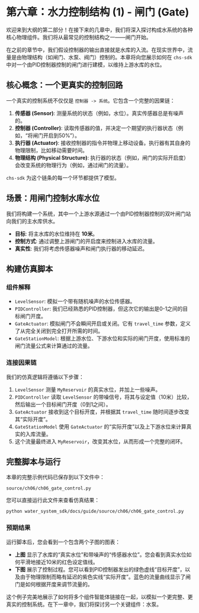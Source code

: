 # 第六章：水力控制结构 (1) - 闸门 (Gate)

欢迎来到大纲的第二部分！在接下来的几章中，我们将深入探讨构成水系统的各种核心物理组件。我们将从最常见的控制结构之一——闸门开始。

在之前的章节中，我们假设控制器的输出直接就是水库的入流。在现实世界中，流量是由物理结构（如闸门、水泵、阀门）控制的。本章将向您展示如何在 `chs-sdk` 中对一个由PID控制器控制的闸门进行建模，以维持上游水库的水位。

## 核心概念：一个更真实的控制回路

一个真实的控制系统不仅仅是 `控制器 -> 系统`。它包含一个完整的因果链：

1.  **传感器 (Sensor)**: 测量系统的状态（例如，水位）。真实传感器总是有噪声的。
2.  **控制器 (Controller)**: 读取传感器的值，并决定一个期望的执行器状态（例如，“将闸门开启到50%”）。
3.  **执行器 (Actuator)**: 接收控制器的指令并物理上移动设备。执行器有其自身的物理限制，比如移动需要时间。
4.  **物理结构 (Physical Structure)**: 执行器的状态（例如，闸门的实际开启度）会改变系统的物理行为（例如，通过闸门的流量）。

`chs-sdk` 为这个链条的每一个环节都提供了模型。

## 场景：用闸门控制水库水位

我们将构建一个系统，其中一个上游水源通过一个由PID控制器控制的双叶闸门站向我们的主水库供水。

*   **目标**: 将主水库的水位维持在 **10米**。
*   **控制方式**: 通过调整上游闸门的开启度来控制进入水库的流量。
*   **真实性**: 我们将考虑传感器噪声和闸门执行器的移动延迟。

## 构建仿真脚本

### 组件解释

*   `LevelSensor`: 模拟一个带有随机噪声的水位传感器。
*   `PIDController`: 我们已经熟悉的PID控制器，但这次它的输出是0-1之间的目标闸门开度。
*   `GateActuator`: 模拟闸门不会瞬间开启或关闭。它有 `travel_time` 参数，定义了从完全关闭到完全打开所需的时间。
*   `GateStationModel`: 根据上游水位、下游水位和实际的闸门开度，使用标准的闸门流量公式来计算通过的流量。

### 连接因果链

我们的仿真逻辑将遵循以下步骤：
1. `LevelSensor` 测量 `MyReservoir` 的真实水位，并加上一些噪声。
2. `PIDController` 读取 `LevelSensor` 的带噪信号，将其与设定值（10米）比较，然后输出一个目标闸门开度（0到1之间）。
3. `GateActuator` 接收到这个目标开度，并根据其 `travel_time` 随时间逐步改变其“实际开度”。
4. `GateStationModel` 使用 `GateActuator` 的“实际开度”以及上下游水位来计算真实的入库流量。
5. 这个流量最终进入 `MyReservoir`，改变其水位，从而形成一个完整的闭环。

## 完整脚本与运行

本章的完整示例代码已保存到以下文件中：

`source/ch06/ch06_gate_control.py`

您可以直接运行此文件来查看仿真结果：

```bash
python water_system_sdk/docs/guide/source/ch06/ch06_gate_control.py
```

### 预期结果

运行脚本后，您会看到一个包含两个子图的图表：
*   **上图** 显示了水库的“真实水位”和带噪声的“传感器水位”。您会看到真实水位如何平滑地接近10米的红色设定值线。
*   **下图** 展示了控制过程。您可以看到PID控制器发出的绿色虚线“目标开度”，以及由于物理限制而略有延迟的紫色实线“实际开度”。蓝色的流量曲线显示了闸门是如何根据开度来调节流量的。

这个例子完美地展示了如何将多个组件智能体链接在一起，以模拟一个更完整、更真实的控制系统。在下一章中，我们将探讨另一个关键组件：水泵。
